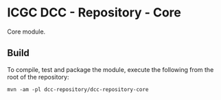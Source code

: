 # ICGC DCC - Repository - Core

Core module.

## Build

To compile, test and package the module, execute the following from the root of the repository:

```shell
mvn -am -pl dcc-repository/dcc-repository-core
```